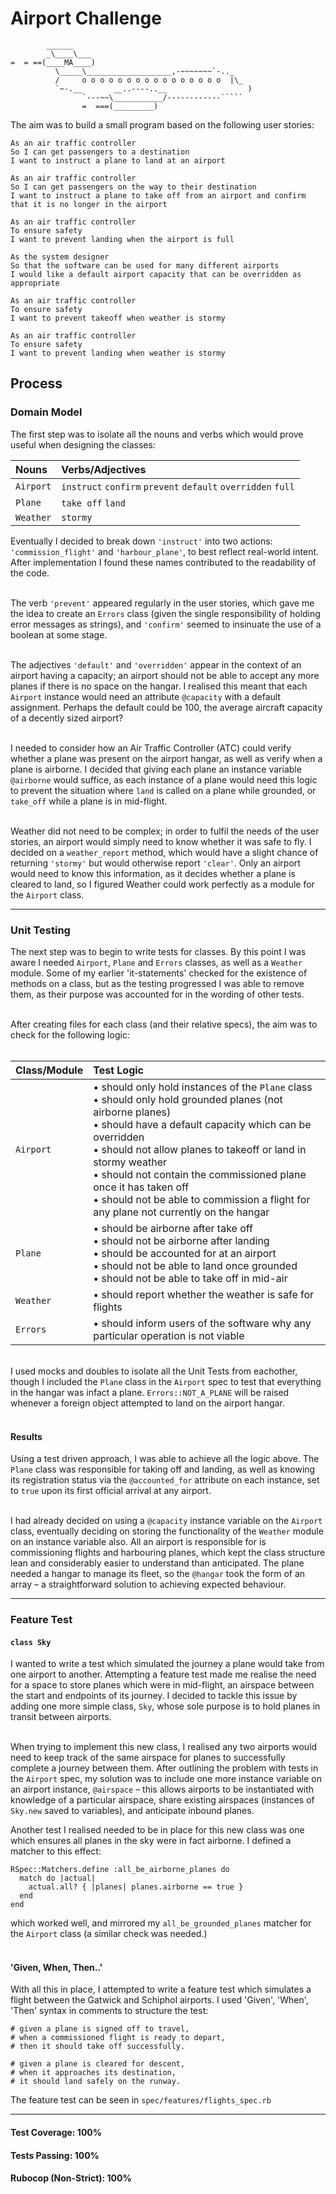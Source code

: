 # Airport Challenge

```
        ______
        _\____\___
=  = ==(____MA____)
          \_____\___________________,-~~~~~~~`-.._
          /     o o o o o o o o o o o o o o o o  |\_
          `~-.__       __..----..__                  )
                `---~~\___________/------------`````
                =  ===(_________)

```

The aim was to build a small program based on the following user stories:

```
As an air traffic controller 
So I can get passengers to a destination 
I want to instruct a plane to land at an airport

As an air traffic controller 
So I can get passengers on the way to their destination 
I want to instruct a plane to take off from an airport and confirm that it is no longer in the airport

As an air traffic controller 
To ensure safety 
I want to prevent landing when the airport is full 

As the system designer
So that the software can be used for many different airports
I would like a default airport capacity that can be overridden as appropriate

As an air traffic controller 
To ensure safety 
I want to prevent takeoff when weather is stormy 

As an air traffic controller 
To ensure safety 
I want to prevent landing when weather is stormy 
```

## Process
### Domain Model
The first step was to isolate all the nouns and verbs which would prove useful when designing the classes:

| Nouns           | Verbs/Adjectives                                         |
| :------------   | :-------------                                           |
| <code>Airport</code>         | <code>instruct</code> <code>confirm</code> <code>prevent</code> <code>default</code> <code>overridden</code> <code>full</code>    |
| <code>Plane</code>           | <code>take off</code> <code>land</code>                                           |
| <code>Weather</code>         | <code>stormy</code>                                                   |

Eventually I decided to break down <code>'instruct'</code> into two actions: <code>'commission_flight'</code> and <code>'harbour_plane'</code>, 
to best reflect real-world intent.  After implementation I found these names contributed to the readability of the code.<br/><br/>

The verb <code>'prevent'</code> appeared regularly in the user stories, which gave me the idea to create an <code>Errors</code> class 
(given the single responsibility of holding error messages as strings), and <code>'confirm'</code> seemed to insinuate the use of a 
boolean at some stage.<br/><br/>

The adjectives <code>'default'</code> and <code>'overridden'</code> appear in the context of an airport having a capacity; an airport 
should not be able to accept any more planes if there is no space on the hangar. I realised this meant that each <code>Airport</code> 
instance would need an attribute <code>@capacity</code> with a default assignment.  Perhaps the default could be 100, the average 
aircraft capacity of a decently sized airport?<br/><br/>

I needed to consider how an Air Traffic Controller (ATC) could verify whether a plane was present on the airport hangar, as well as 
verify when a plane is airborne.  I decided that giving each plane an instance variable <code>@airborne</code> would suffice, as each 
instance of a plane would need this logic to prevent the situation where <code>land</code> is called on a plane while grounded, or 
<code>take_off</code> while a plane is in mid-flight.<br/><br/>

Weather did not need to be complex; in order to fulfil the needs of the user stories, an airport would simply need to know whether it was 
safe to fly.  I decided on a <code>weather_report</code> method, which would have a slight chance of returning <code>'stormy'</code> but 
would otherwise report <code>'clear'</code>.  Only an airport would need to know this information, as it decides whether a plane is cleared to land, 
so I figured Weather could work perfectly as a module for the <code>Airport</code> class.

---------------------

### Unit Testing
The next step was to begin to write tests for classes.  By this point I was aware I needed <code>Airport</code>, <code>Plane</code> and 
<code>Errors</code> classes, as well as a <code>Weather</code> module.  Some of my earlier 'it-statements' checked for the existence of 
methods on a class, but as the testing progressed I was able to remove them, as their purpose was accounted for in the wording of other 
tests.<br/><br/>

After creating files for each class (and their relative specs), the aim was to check for the following logic:<br/><br/>
  
| Class/Module                    | Test Logic                      |
| :-------------                  | :-------------                  |
| <code>Airport</code>            | • should only hold instances of the <code>Plane</code> class<br/>• should only hold grounded planes (not airborne planes)<br/>• should have a default capacity which can be overridden<br/>• should not allow planes to takeoff or land in stormy weather<br/>• should not contain the commissioned plane once it has taken off<br/>• should not be able to commission a flight for any plane not currently on the hangar<br/> |
| <code>Plane</code>              | • should be airborne after take off<br/>• should not be airborne after landing<br/>• should be accounted for at an airport<br/>• should not be able to land once grounded<br/>• should not be able to take off in mid-air<br/> |
| <code>Weather</code>            | • should report whether the weather is safe for flights |
| <code>Errors</code>             | • should inform users of the software why any particular operation is not viable |

<br/>
I used mocks and doubles to isolate all the Unit Tests from eachother, though I included the <code>Plane</code> class in the 
<code>Airport</code> spec to test that everything in the hangar was infact a plane.  <code>Errors::NOT_A_PLANE</code> will be raised 
whenever a foreign object attempted to land on the airport hangar.<br/><br/>

#### Results

Using a test driven approach, I was able to achieve all the logic above.  The <code>Plane</code> class was responsible for taking off and 
landing, as well as knowing its registration status via the <code>@accounted_for</code> attribute on each instance, set to <code>true</code> 
upon its first official arrival at any airport.<br/><br/>

I had already decided on using a <code>@capacity</code> instance variable on the <code>Airport</code> class, eventually deciding on 
storing the functionality of the <code>Weather</code> module on an instance variable also.  All an airport is responsible for is commissioning flights and harbouring planes, which kept the class structure lean and considerably easier to understand than anticipated.  The plane needed a hangar to manage its fleet, so the <code>@hangar</code> took the form of an array – a straightforward solution to achieving expected behaviour.

--------------------

### Feature Test
#### <code>class Sky</code>
I wanted to write a test which simulated the journey a plane would take from one airport to another.  Attempting a feature test made me realise the need for a space to store planes which were in mid-flight, an airspace between the start and endpoints of its journey.  I decided to tackle this issue by adding one more simple class, <code>Sky</code>, whose sole purpose is to hold planes in transit between airports.<br/><br/>

When trying to implement this new class, I realised any two airports would need to keep track of the same airspace for planes to successfully complete a journey between them.  After outlining the problem with tests in the <code>Airport</code> spec, my solution was to include one more instance variable on an airport instance, <code>@airspace</code> – this allows airports to be instantiated with knowledge of a particular airspace, share existing airspaces (instances of <code>Sky.new</code> saved to variables), and anticipate inbound planes.

Another test I realised needed to be in place for this new class was one which ensures all planes in the sky were in fact airborne. I defined a matcher to this effect:

    RSpec::Matchers.define :all_be_airborne_planes do
      match do |actual|
        actual.all? { |planes| planes.airborne == true }
      end
    end
    
which worked well, and mirrored my <code>all_be_grounded_planes</code> matcher for the <code>Airport</code> class (a similar check was needed.)<br/><br/>

#### 'Given, When, Then..'
With all this in place, I attempted to write a feature test which simulates a flight between the Gatwick and Schiphol airports.  I used 'Given', 'When', 'Then' syntax in comments to structure the test:

    # given a plane is signed off to travel,
    # when a commissioned flight is ready to depart,
    # then it should take off successfully.
    
    # given a plane is cleared for descent,
    # when it approaches its destination,
    # it should land safely on the runway.

The feature test can be seen in <code>spec/features/flights_spec.rb</code>

------------------------

#### Test Coverage: 100%
#### Tests Passing: 100%
#### Rubocop (Non-Strict): 100%
